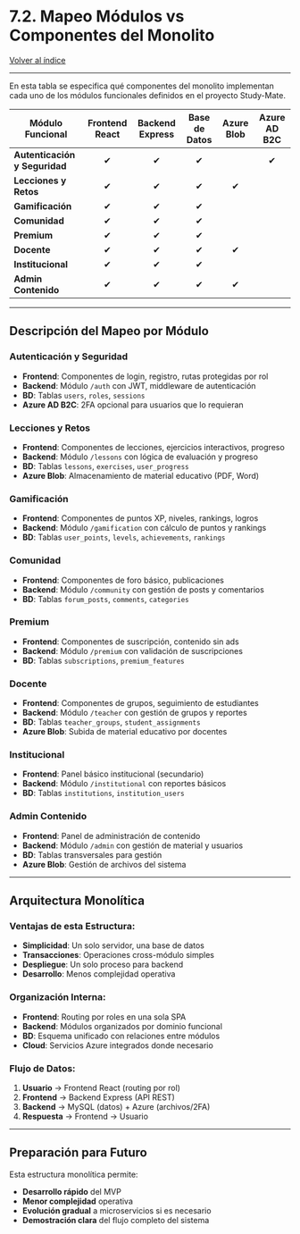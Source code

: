 # 7.2. Mapeo Módulos vs Componentes del Monolito

[Volver al índice](../7.md)

---

En esta tabla se especifica qué componentes del monolito implementan cada uno de los módulos funcionales definidos en el proyecto Study-Mate.

| **Módulo Funcional**             | **Frontend React** | **Backend Express** | **Base de Datos** | **Azure Blob** | **Azure AD B2C** |
|-----------------------------------|:------------------:|:-------------------:|:-----------------:|:--------------:|:----------------:|
| **Autenticación y Seguridad**    | ✔                  | ✔                   | ✔                 |                | ✔                |
| **Lecciones y Retos**            | ✔                  | ✔                   | ✔                 | ✔              |                  |
| **Gamificación**                 | ✔                  | ✔                   | ✔                 |                |                  |
| **Comunidad**                    | ✔                  | ✔                   | ✔                 |                |                  |
| **Premium**                      | ✔                  | ✔                   | ✔                 |                |                  |
| **Docente**                      | ✔                  | ✔                   | ✔                 | ✔              |                  |
| **Institucional**                | ✔                  | ✔                   | ✔                 |                |                  |
| **Admin Contenido**              | ✔                  | ✔                   | ✔                 | ✔              |                  |

---

## Descripción del Mapeo por Módulo

### **Autenticación y Seguridad**
- **Frontend**: Componentes de login, registro, rutas protegidas por rol
- **Backend**: Módulo `/auth` con JWT, middleware de autenticación
- **BD**: Tablas `users`, `roles`, `sessions`
- **Azure AD B2C**: 2FA opcional para usuarios que lo requieran

### **Lecciones y Retos**
- **Frontend**: Componentes de lecciones, ejercicios interactivos, progreso
- **Backend**: Módulo `/lessons` con lógica de evaluación y progreso
- **BD**: Tablas `lessons`, `exercises`, `user_progress`
- **Azure Blob**: Almacenamiento de material educativo (PDF, Word)

### **Gamificación**
- **Frontend**: Componentes de puntos XP, niveles, rankings, logros
- **Backend**: Módulo `/gamification` con cálculo de puntos y rankings
- **BD**: Tablas `user_points`, `levels`, `achievements`, `rankings`

### **Comunidad**
- **Frontend**: Componentes de foro básico, publicaciones
- **Backend**: Módulo `/community` con gestión de posts y comentarios
- **BD**: Tablas `forum_posts`, `comments`, `categories`

### **Premium**
- **Frontend**: Componentes de suscripción, contenido sin ads
- **Backend**: Módulo `/premium` con validación de suscripciones
- **BD**: Tablas `subscriptions`, `premium_features`

### **Docente**
- **Frontend**: Componentes de grupos, seguimiento de estudiantes
- **Backend**: Módulo `/teacher` con gestión de grupos y reportes
- **BD**: Tablas `teacher_groups`, `student_assignments`
- **Azure Blob**: Subida de material educativo por docentes

### **Institucional**
- **Frontend**: Panel básico institucional (secundario)
- **Backend**: Módulo `/institutional` con reportes básicos
- **BD**: Tablas `institutions`, `institution_users`

### **Admin Contenido**
- **Frontend**: Panel de administración de contenido
- **Backend**: Módulo `/admin` con gestión de material y usuarios
- **BD**: Tablas transversales para gestión
- **Azure Blob**: Gestión de archivos del sistema

---

## Arquitectura Monolítica

### **Ventajas de esta Estructura:**
- **Simplicidad**: Un solo servidor, una base de datos
- **Transacciones**: Operaciones cross-módulo simples
- **Despliegue**: Un solo proceso para backend
- **Desarrollo**: Menos complejidad operativa

### **Organización Interna:**
- **Frontend**: Routing por roles en una sola SPA
- **Backend**: Módulos organizados por dominio funcional
- **BD**: Esquema unificado con relaciones entre módulos
- **Cloud**: Servicios Azure integrados donde necesario

### **Flujo de Datos:**
1. **Usuario** → Frontend React (routing por rol)
2. **Frontend** → Backend Express (API REST)
3. **Backend** → MySQL (datos) + Azure (archivos/2FA)
4. **Respuesta** → Frontend → Usuario

---

## Preparación para Futuro

Esta estructura monolítica permite:
- **Desarrollo rápido** del MVP
- **Menor complejidad** operativa
- **Evolución gradual** a microservicios si es necesario
- **Demostración clara** del flujo completo del sistema
